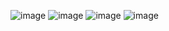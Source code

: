 ![image](https://github.com/Jiyarathore/Leetcode/assets/96529109/483861a4-afd5-4236-8a78-1578cdf428e0)
![image](https://github.com/Jiyarathore/Leetcode/assets/96529109/12a0bb36-f0cd-4411-ae94-e5278929d423)
![image](https://github.com/Jiyarathore/Leetcode/assets/96529109/d1da1c11-1144-4dc1-a5b8-738e8448fba2)
![image](https://github.com/Jiyarathore/Leetcode/assets/96529109/8cd69440-1e33-4397-b52a-2ba0e39609aa)
